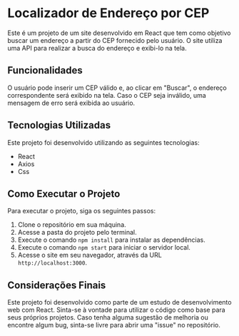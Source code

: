 # Localizador de Endereço por CEP

Este é um projeto de um site desenvolvido em React que tem como objetivo buscar um endereço a partir do CEP fornecido pelo usuário. O site utiliza uma API para realizar a busca do endereço e exibi-lo na tela.

## Funcionalidades

O usuário pode inserir um CEP válido e, ao clicar em "Buscar", o endereço correspondente será exibido na tela. Caso o CEP seja inválido, uma mensagem de erro será exibida ao usuário.

## Tecnologias Utilizadas

Este projeto foi desenvolvido utilizando as seguintes tecnologias:

- React
- Axios
- Css

## Como Executar o Projeto

Para executar o projeto, siga os seguintes passos:

1. Clone o repositório em sua máquina.
2. Acesse a pasta do projeto pelo terminal.
3. Execute o comando `npm install` para instalar as dependências.
4. Execute o comando `npm start` para iniciar o servidor local.
5. Acesse o site em seu navegador, através da URL `http://localhost:3000`.

## Considerações Finais

Este projeto foi desenvolvido como parte de um estudo de desenvolvimento web com React. Sinta-se à vontade para utilizar o código como base para seus próprios projetos. Caso tenha alguma sugestão de melhoria ou encontre algum bug, sinta-se livre para abrir uma "issue" no repositório.
